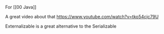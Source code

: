 For [[00 Java]]

A great video about that https://www.youtube.com/watch?v=tko54cjc79U

Externalizable is a great alternative to the Serializable